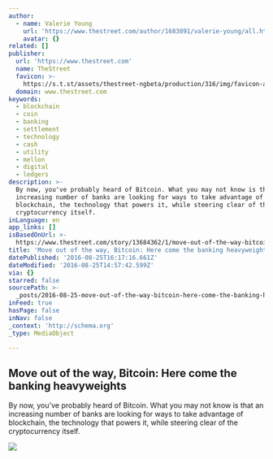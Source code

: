 ```yaml
---
author:
  - name: Valerie Young
    url: 'https://www.thestreet.com/author/1683091/valerie-young/all.html'
    avatar: {}
related: []
publisher:
  url: 'https://www.thestreet.com'
  name: TheStreet
  favicon: >-
    https://s.t.st/assets/thestreet-ngbeta/production/316/img/favicon-ae5ce35f39bb43a2889da8b791eab084.ico
  domain: www.thestreet.com
keywords:
  - blockchain
  - coin
  - banking
  - settlement
  - technology
  - cash
  - utility
  - mellon
  - digital
  - ledgers
description: >-
  By now, you've probably heard of Bitcoin. What you may not know is that an
  increasing number of banks are looking for ways to take advantage of
  blockchain, the technology that powers it, while steering clear of the
  cryptocurrency itself.
inLanguage: en
app_links: []
isBasedOnUrl: >-
  https://www.thestreet.com/story/13684362/1/move-out-of-the-way-bitcoin-here-come-the-banking-heavyweights.html
title: 'Move out of the way, Bitcoin: Here come the banking heavyweights'
datePublished: '2016-08-25T16:17:16.661Z'
dateModified: '2016-08-25T14:57:42.599Z'
via: {}
starred: false
sourcePath: >-
  _posts/2016-08-25-move-out-of-the-way-bitcoin-here-come-the-banking-heavywei.md
inFeed: true
hasPage: false
inNav: false
_context: 'http://schema.org'
_type: MediaObject

---
```

<article style=""><h1>Move out of the way, Bitcoin: Here come the banking heavyweights</h1><p>By now, you've probably heard of Bitcoin. What you may not know is that an increasing number of banks are looking for ways to take advantage of blockchain, the technology that powers it, while steering clear of the cryptocurrency itself.</p><img src="https://s.thestreet.com/files/tsc/v2008/photos/contrib/uploads/valerie-young-headshot.JPG" /></article>